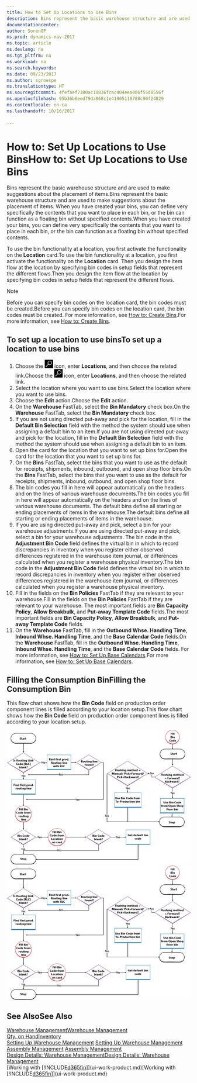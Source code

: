 ```yaml
---
title: How to Set Up Locations to Use Bins
description: Bins represent the basic warehouse structure and are used to make suggestions about the placement of items. When you have created your bins, you can define very specifically the contents that you want to place in each bin, or the bin can function as a floating bin without specified contents.
documentationcenter: 
author: SorenGP
ms.prod: dynamics-nav-2017
ms.topic: article
ms.devlang: na
ms.tgt_pltfrm: na
ms.workload: na
ms.search.keywords: 
ms.date: 09/23/2017
ms.author: sgroespe
ms.translationtype: HT
ms.sourcegitcommit: 4fefaef7380ac10836fcac404eea006f55d8556f
ms.openlocfilehash: 95b36b6eed79da868c1e41905110788c90f24829
ms.contentlocale: en-ca
ms.lasthandoff: 10/16/2017

---
```

# <a name="how-to-set-up-locations-to-use-bins"></a><span data-ttu-id="02cb6-104">How to: Set Up Locations to Use Bins</span><span class="sxs-lookup"><span data-stu-id="02cb6-104">How to: Set Up Locations to Use Bins</span></span>
<span data-ttu-id="02cb6-105">Bins represent the basic warehouse structure and are used to make suggestions about the placement of items.</span><span class="sxs-lookup"><span data-stu-id="02cb6-105">Bins represent the basic warehouse structure and are used to make suggestions about the placement of items.</span></span> <span data-ttu-id="02cb6-106">When you have created your bins, you can define very specifically the contents that you want to place in each bin, or the bin can function as a floating bin without specified contents.</span><span class="sxs-lookup"><span data-stu-id="02cb6-106">When you have created your bins, you can define very specifically the contents that you want to place in each bin, or the bin can function as a floating bin without specified contents.</span></span>  

<span data-ttu-id="02cb6-107">To use the bin functionality at a location, you first activate the functionality on the **Location** card.</span><span class="sxs-lookup"><span data-stu-id="02cb6-107">To use the bin functionality at a location, you first activate the functionality on the **Location** card.</span></span> <span data-ttu-id="02cb6-108">Then you design the item flow at the location by specifying bin codes in setup fields that represent the different flows.</span><span class="sxs-lookup"><span data-stu-id="02cb6-108">Then you design the item flow at the location by specifying bin codes in setup fields that represent the different flows.</span></span>  

> [!NOTE]  
>  <span data-ttu-id="02cb6-109">Before you can specify bin codes on the location card, the bin codes must be created.</span><span class="sxs-lookup"><span data-stu-id="02cb6-109">Before you can specify bin codes on the location card, the bin codes must be created.</span></span> <span data-ttu-id="02cb6-110">For more information, see [How to: Create Bins](warehouse-how-to-create-individual-bins.md).</span><span class="sxs-lookup"><span data-stu-id="02cb6-110">For more information, see [How to: Create Bins](warehouse-how-to-create-individual-bins.md).</span></span>  

## <a name="to-set-up-a-location-to-use-bins"></a><span data-ttu-id="02cb6-111">To set up a location to use bins</span><span class="sxs-lookup"><span data-stu-id="02cb6-111">To set up a location to use bins</span></span>  
1.  <span data-ttu-id="02cb6-112">Choose the ![Search for Page or Report](media/ui-search/search_small.png "Search for Page or Report icon") icon, enter **Locations**, and then choose the related link.</span><span class="sxs-lookup"><span data-stu-id="02cb6-112">Choose the ![Search for Page or Report](media/ui-search/search_small.png "Search for Page or Report icon") icon, enter **Locations**, and then choose the related link.</span></span>  
2.  <span data-ttu-id="02cb6-113">Select the location where you want to use bins.</span><span class="sxs-lookup"><span data-stu-id="02cb6-113">Select the location where you want to use bins.</span></span>  
3.  <span data-ttu-id="02cb6-114">Choose the **Edit** action.</span><span class="sxs-lookup"><span data-stu-id="02cb6-114">Choose the **Edit** action.</span></span>  
4.  <span data-ttu-id="02cb6-115">On the **Warehouse** FastTab, select the **Bin Mandatory** check box.</span><span class="sxs-lookup"><span data-stu-id="02cb6-115">On the **Warehouse** FastTab, select the **Bin Mandatory** check box.</span></span>  
5.  <span data-ttu-id="02cb6-116">If you are not using directed put-away and pick for the location, fill in the **Default Bin Selection** field with the method the system should use when assigning a default bin to an item.</span><span class="sxs-lookup"><span data-stu-id="02cb6-116">If you are not using directed put-away and pick for the location, fill in the **Default Bin Selection** field with the method the system should use when assigning a default bin to an item.</span></span>  
6.  <span data-ttu-id="02cb6-117">Open the card for the location that you want to set up bins for.</span><span class="sxs-lookup"><span data-stu-id="02cb6-117">Open the card for the location that you want to set up bins for.</span></span>
7.  <span data-ttu-id="02cb6-118">On the **Bins** FastTab, select the bins that you want to use as the default for receipts, shipments, inbound, outbound, and open shop floor bins.</span><span class="sxs-lookup"><span data-stu-id="02cb6-118">On the **Bins** FastTab, select the bins that you want to use as the default for receipts, shipments, inbound, outbound, and open shop floor bins.</span></span>  
8.  <span data-ttu-id="02cb6-119">The bin codes you fill in here will appear automatically on the headers and on the lines of various warehouse documents.</span><span class="sxs-lookup"><span data-stu-id="02cb6-119">The bin codes you fill in here will appear automatically on the headers and on the lines of various warehouse documents.</span></span> <span data-ttu-id="02cb6-120">The default bins define all starting or ending placements of items in the warehouse.</span><span class="sxs-lookup"><span data-stu-id="02cb6-120">The default bins define all starting or ending placements of items in the warehouse.</span></span>  
9.  <span data-ttu-id="02cb6-121">If you are using directed put-away and pick, select a bin for your warehouse adjustments.</span><span class="sxs-lookup"><span data-stu-id="02cb6-121">If you are using directed put-away and pick, select a bin for your warehouse adjustments.</span></span> <span data-ttu-id="02cb6-122">The bin code in the **Adjustment Bin Code** field defines the virtual bin in which to record discrepancies in inventory when you register either observed differences registered in the warehouse item journal, or differences calculated when you register a warehouse physical inventory.</span><span class="sxs-lookup"><span data-stu-id="02cb6-122">The bin code in the **Adjustment Bin Code** field defines the virtual bin in which to record discrepancies in inventory when you register either observed differences registered in the warehouse item journal, or differences calculated when you register a warehouse physical inventory.</span></span>  
10. <span data-ttu-id="02cb6-123">Fill in the fields on the **Bin Policies** FastTab if they are relevant to your warehouse.</span><span class="sxs-lookup"><span data-stu-id="02cb6-123">Fill in the fields on the **Bin Policies** FastTab if they are relevant to your warehouse.</span></span> <span data-ttu-id="02cb6-124">The most important fields are **Bin Capacity Policy**, **Allow Breakbulk**, and **Put-away Template Code** fields.</span><span class="sxs-lookup"><span data-stu-id="02cb6-124">The most important fields are **Bin Capacity Policy**, **Allow Breakbulk**, and **Put-away Template Code** fields.</span></span>  
11. <span data-ttu-id="02cb6-125">On the **Warehouse** FastTab, fill in the **Outbound Whse. Handling Time**, **Inbound Whse. Handling Time**, and the **Base Calendar Code** fields.</span><span class="sxs-lookup"><span data-stu-id="02cb6-125">On the **Warehouse** FastTab, fill in the **Outbound Whse. Handling Time**, **Inbound Whse. Handling Time**, and the **Base Calendar Code** fields.</span></span> <span data-ttu-id="02cb6-126">For more information, see [How to: Set Up Base Calendars](across-how-to-assign-base-calendars.md).</span><span class="sxs-lookup"><span data-stu-id="02cb6-126">For more information, see [How to: Set Up Base Calendars](across-how-to-assign-base-calendars.md).</span></span>

## <a name="filling-the-consumption-bin"></a><span data-ttu-id="02cb6-127">Filling the Consumption Bin</span><span class="sxs-lookup"><span data-stu-id="02cb6-127">Filling the Consumption Bin</span></span>
<span data-ttu-id="02cb6-128">This flow chart shows how the **Bin Code** field on production order component lines is filled according to your location setup.</span><span class="sxs-lookup"><span data-stu-id="02cb6-128">This flow chart shows how the **Bin Code** field on production order component lines is filled according to your location setup.</span></span>

<span data-ttu-id="02cb6-129">![Bin flow chart](media/binflow.png "BinFlow")</span><span class="sxs-lookup"><span data-stu-id="02cb6-129">![Bin flow chart](media/binflow.png "BinFlow")</span></span>  

## <a name="see-also"></a><span data-ttu-id="02cb6-130">See Also</span><span class="sxs-lookup"><span data-stu-id="02cb6-130">See Also</span></span>
[<span data-ttu-id="02cb6-131">Warehouse Management</span><span class="sxs-lookup"><span data-stu-id="02cb6-131">Warehouse Management</span></span>](warehouse-manage-warehouse.md)  
[<span data-ttu-id="02cb6-132">Qty. on Hand</span><span class="sxs-lookup"><span data-stu-id="02cb6-132">Inventory</span></span>](inventory-manage-inventory.md)  
<span data-ttu-id="02cb6-133">[Setting Up Warehouse Management](warehouse-setup-warehouse.md)   </span><span class="sxs-lookup"><span data-stu-id="02cb6-133">[Setting Up Warehouse Management](warehouse-setup-warehouse.md)   </span></span>  
<span data-ttu-id="02cb6-134">[Assembly Management](assembly-assemble-items.md)  </span><span class="sxs-lookup"><span data-stu-id="02cb6-134">[Assembly Management](assembly-assemble-items.md)  </span></span>  
[<span data-ttu-id="02cb6-135">Design Details: Warehouse Management</span><span class="sxs-lookup"><span data-stu-id="02cb6-135">Design Details: Warehouse Management</span></span>](design-details-warehouse-management.md)  
<span data-ttu-id="02cb6-136">[Working with [!INCLUDE[d365fin](includes/d365fin_md.md)]](ui-work-product.md)</span><span class="sxs-lookup"><span data-stu-id="02cb6-136">[Working with [!INCLUDE[d365fin](includes/d365fin_md.md)]](ui-work-product.md)</span></span>


